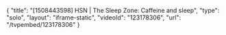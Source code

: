 {
    "title": "[1508443598] HSN | The Sleep Zone: Caffeine and sleep",
    "type": "solo",
    "layout": "iframe-static",
    "videoId": "123178306",
    "url": "\/tvpembed\/123178306"
}